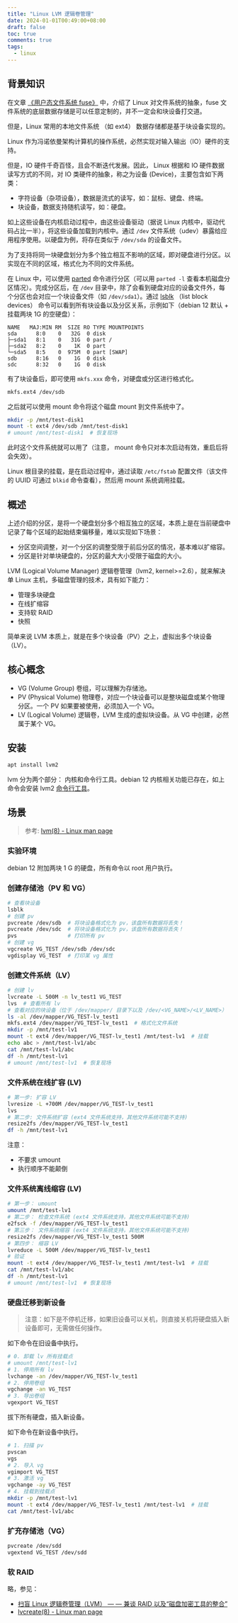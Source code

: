 ```yaml
---
title: "Linux LVM 逻辑卷管理"
date: 2024-01-01T00:49:00+08:00
draft: false
toc: true
comments: true
tags:
  - linux
---
```


## 背景知识

在文章 [《用户态文件系统 fuse》](/posts/fuse/) 中，介绍了 Linux 对文件系统的抽象，fuse 文件系统的底层数据存储是可以任意定制的，并不一定会和块设备打交道。

但是，Linux 常用的本地文件系统 （如 ext4） 数据存储都是基于块设备实现的。

Linux 作为冯诺依曼架构计算机的操作系统，必然实现对输入输出（IO）硬件的支持。

但是，IO 硬件千奇百怪，且会不断迭代发展。因此， Linux 根据和 IO 硬件数据读写方式的不同，对 IO 类硬件的抽象，称之为设备 (Device)，主要包含如下两类：

* 字符设备（杂项设备），数据是流式的读写，如：鼠标、键盘、终端。
* 块设备，数据支持随机读写，如：硬盘。

如上这些设备在内核启动过程中，由这些设备驱动（据说 Linux 内核中，驱动代码占比一半），将这些设备加载到内核中。通过 `/dev` 文件系统（udev）暴露给应用程序使用。以硬盘为例，将存在类似于 `/dev/sda` 的设备文件。

为了支持将同一块硬盘划分为多个独立相互不影响的区域，即对硬盘进行分区。以实现在不同的区域，格式化为不同的文件系统。

在 Linux 中，可以使用 [parted](https://man7.org/linux/man-pages/man8/parted.8.html) 命令进行分区（可以用 `parted -l` 查看本机磁盘分区情况）。完成分区后，在 `/dev` 目录中，除了会看到硬盘对应的设备文件外，每个分区也会对应一个块设备文件（如 `/dev/sda1`）。通过  [lsblk](https://man7.org/linux/man-pages/man8/lsblk.8.html) （list block devices） 命令可以看到所有块设备以及分区关系，示例如下（debian 12 默认 + 挂载两块 1G 的空硬盘）：

```
NAME   MAJ:MIN RM  SIZE RO TYPE MOUNTPOINTS
sda      8:0    0   32G  0 disk 
├─sda1   8:1    0   31G  0 part /
├─sda2   8:2    0    1K  0 part 
└─sda5   8:5    0  975M  0 part [SWAP]
sdb      8:16   0    1G  0 disk 
sdc      8:32   0    1G  0 disk 
```

有了块设备后，即可使用 `mkfs.xxx` 命令，对硬盘或分区进行格式化。

```bash
mkfs.ext4 /dev/sdb
```

之后就可以使用 mount 命令将这个磁盘 mount 到文件系统中了。

```bash
mkdir -p /mnt/test-disk1
mount -t ext4 /dev/sdb /mnt/test-disk1
# umount /mnt/test-disk1  # 恢复现场
```

此时这个文件系统就可以用了（注意， mount 命令只对本次启动有效，重启后将会失效）。

Linux 根目录的挂载，是在启动过程中，通过读取 `/etc/fstab` 配置文件（该文件的 UUID 可通过 `blkid` 命令查看），然后用 mount 系统调用挂载。

## 概述

上述介绍的分区，是将一个硬盘划分多个相互独立的区域，本质上是在当前硬盘中记录了每个区域的起始结束偏移量，难以实现如下场景：

* 分区空间调整，对一个分区的调整受限于前后分区的情况，基本难以扩缩容。
* 分区是针对单块硬盘的，分区的最大大小受限于磁盘的大小。

LVM (Logical Volume Manager) 逻辑卷管理（lvm2, kernel>=2.6），就来解决单 Linux 主机，多磁盘管理的技术，具有如下能力：

* 管理多块硬盘
* 在线扩缩容
* 支持软 RAID
* 快照

简单来说 LVM 本质上，就是在多个块设备（PV）之上，虚拟出多个块设备（LV）。

## 核心概念

* VG (Volume Group) 卷组，可以理解为存储池。
* PV (Physical Volume) 物理卷，对应一个块设备可以是整块磁盘或某个物理分区。一个 PV 如果要被使用，必须加入一个 VG。
* LV (Logical Volume) 逻辑卷，LVM 生成的虚拟块设备。从 VG 中创建，必然属于某个 VG。

## 安装

```bash
apt install lvm2
```

lvm 分为两个部分： 内核和命令行工具。debian 12 内核相关功能已存在，如上命令会安装 lvm2 [命令行工具](https://packages.debian.org/bookworm/amd64/lvm2/filelist)。

## 场景

> 参考: [lvm(8) - Linux man page](https://linux.die.net/man/8/lvm)

### 实验环境

debian 12 附加两块 1 G 的硬盘，所有命令以 root 用户执行。

### 创建存储池（PV 和 VG）

```bash
# 查看块设备
lsblk
# 创建 pv
pvcreate /dev/sdb  # 将块设备格式化为 pv，该盘所有数据将丢失！
pvcreate /dev/sdc  # 将块设备格式化为 pv，该盘所有数据将丢失！
pvs                # 打印所有 pv
# 创建 vg
vgcreate VG_TEST /dev/sdb /dev/sdc
vgdisplay VG_TEST  # 打印某 vg 属性
```

### 创建文件系统（LV）

```bash
# 创建 lv
lvcreate -L 500M -n lv_test1 VG_TEST
lvs  # 查看所有 lv
# 查看对应的块设备（位于 /dev/mapper/ 目录下以及 /dev/<VG_NAME>/<LV_NAME>）
ls -al /dev/mapper/VG_TEST-lv_test1
mkfs.ext4 /dev/mapper/VG_TEST-lv_test1  # 格式化文件系统
mkdir -p /mnt/test-lv1
mount -t ext4 /dev/mapper/VG_TEST-lv_test1 /mnt/test-lv1  # 挂载
echo abc > /mnt/test-lv1/abc
cat /mnt/test-lv1/abc
df -h /mnt/test-lv1
# umount /mnt/test-lv1  # 恢复现场
```

### 文件系统在线扩容 (LV)

```bash
# 第一步: 扩容 LV
lvresize -L +700M /dev/mapper/VG_TEST-lv_test1
lvs
# 第二步: 文件系统扩容 (ext4 文件系统支持，其他文件系统可能不支持)
resize2fs /dev/mapper/VG_TEST-lv_test1
df -h /mnt/test-lv1
```

注意：

* 不要求 umount
* 执行顺序不能颠倒

### 文件系统离线缩容 (LV)

```bash
# 第一步： umount
umount /mnt/test-lv1
# 第二步： 检查文件系统 (ext4 文件系统支持，其他文件系统可能不支持)
e2fsck -f /dev/mapper/VG_TEST-lv_test1
# 第三步： 文件系统缩容 (ext4 文件系统支持，其他文件系统可能不支持)
resize2fs /dev/mapper/VG_TEST-lv_test1 500M
# 第四步： 缩容 LV
lvreduce -L 500M /dev/mapper/VG_TEST-lv_test1
# 验证
mount -t ext4 /dev/mapper/VG_TEST-lv_test1 /mnt/test-lv1  # 挂载
cat /mnt/test-lv1/abc
df -h /mnt/test-lv1
# umount /mnt/test-lv1  # 恢复现场
```

### 硬盘迁移到新设备

> 注意：如下是不停机迁移，如果旧设备可以关机，则直接关机将硬盘插入新设备即可，无需做任何操作。

如下命令在旧设备中执行。

```bash
# 0. 卸载 lv 所有挂载点
# umount /mnt/test-lv1
# 1. 停用所有 lv
lvchange -an /dev/mapper/VG_TEST-lv_test1
# 2. 停用卷组
vgchange -an VG_TEST
# 3. 导出卷组
vgexport VG_TEST
```

拔下所有硬盘，插入新设备。

如下命令在新设备中执行。

```bash
# 1. 扫描 pv
pvscan
vgs
# 2. 导入 vg
vgimport VG_TEST
# 3. 激活 vg
vgchange -ay VG_TEST
# 4. 挂载到挂载点
mkdir -p /mnt/test-lv1
mount -t ext4 /dev/mapper/VG_TEST-lv_test1 /mnt/test-lv1  # 挂载
cat /mnt/test-lv1/abc
```

### 扩充存储池（VG）

```bash
pvcreate /dev/sdd
vgextend VG_TEST /dev/sdd
```

### 软 RAID

略，参见：

* [扫盲 Linux 逻辑卷管理（LVM） — — 兼谈 RAID 以及“磁盘加密工具的整合”](https://program-think.medium.com/%E6%89%AB%E7%9B%B2-linux-%E9%80%BB%E8%BE%91%E5%8D%B7%E7%AE%A1%E7%90%86-lvm-%E5%85%BC%E8%B0%88-raid-%E4%BB%A5%E5%8F%8A-%E7%A3%81%E7%9B%98%E5%8A%A0%E5%AF%86%E5%B7%A5%E5%85%B7%E7%9A%84%E6%95%B4%E5%90%88-170e975320a7)
* [lvcreate(8) - Linux man page](https://linux.die.net/man/8/lvcreate)
